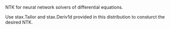 NTK for neural network solvers of differential equations.

Use stax.Tailor and stax.Deriv1d provided in this distribution to consturct the desired NTK.
